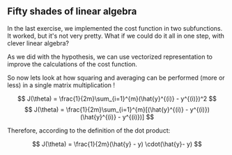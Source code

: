 ## Fifty shades of linear algebra

In the last exercise, we implemented the cost function in two subfunctions. It worked, but it's not very pretty. What if we could do it all in one step, with clever linear algebra?   

As we did with the hypothesis, we can use vectorized representation to improve the calculations of the cost function.  

So now lets look at how squaring and averaging can be performed (more or less) in a single matrix multiplication !



$$
J(\theta) = \frac{1}{2m}\sum_{i=1}^{m}(\hat{y}^{(i)} - y^{(i)})^2
$$
$$
J(\theta) = \frac{1}{2m}\sum_{i=1}^{m}[(\hat{y}^{(i)} - y^{(i)}) (\hat{y}^{(i)} - y^{(i)})]
$$

Therefore, according to the definition of the dot product:

$$
J(\theta) = \frac{1}{2m}(\hat{y} - y) \cdot(\hat{y}- y)
$$